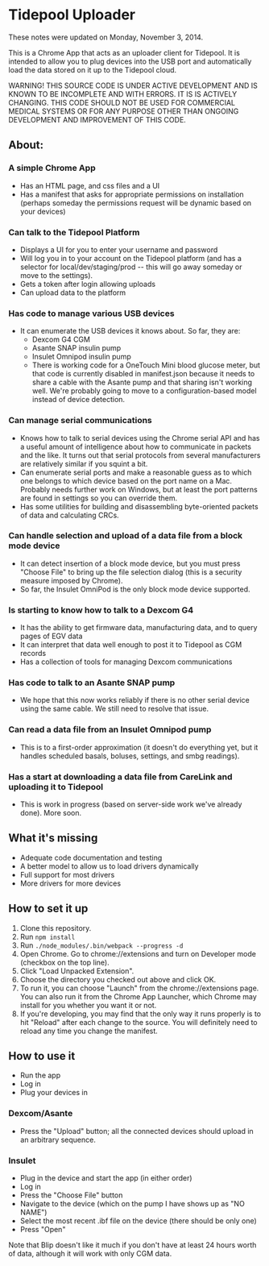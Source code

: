 # Tidepool Uploader

These notes were updated on Monday, November 3, 2014. 

This is a Chrome App that acts as an uploader client for Tidepool. It is intended to allow you to plug devices into the USB port and automatically load the data stored on it up to the Tidepool cloud. 

WARNING! THIS SOURCE CODE IS UNDER ACTIVE DEVELOPMENT AND IS KNOWN TO BE INCOMPLETE AND WITH ERRORS. IT IS IS ACTIVELY CHANGING. THIS CODE SHOULD NOT BE USED FOR COMMERCIAL MEDICAL SYSTEMS OR FOR ANY PURPOSE OTHER THAN ONGOING DEVELOPMENT AND IMPROVEMENT OF THIS CODE.

## About:

### A simple Chrome App
* Has an HTML page, and css files and a UI
* Has a manifest that asks for appropriate permissions on installation (perhaps someday the permissions request will be dynamic based on your devices)

### Can talk to the Tidepool Platform
* Displays a UI for you to enter your username and password
* Will log you in to your account on the Tidepool platform (and has a selector for local/dev/staging/prod -- this will go away someday or move to the settings). 
* Gets a token after login allowing uploads
* Can upload data to the platform

### Has code to manage various USB devices
* It can enumerate the USB devices it knows about. So far, they are:
  * Dexcom G4 CGM
  * Asante SNAP insulin pump
  * Insulet Omnipod insulin pump
  * There is working code for a OneTouch Mini blood glucose meter, but that code is currently disabled in manifest.json because it needs to share a cable with the Asante pump and that sharing isn't working well. We're probably going to move to a configuration-based model instead of device detection.

### Can manage serial communications
* Knows how to talk to serial devices using the Chrome serial API and has a useful amount of intelligence about how to communicate in packets and the like. It turns out that serial protocols from several manufacturers are relatively similar if you squint a bit.
* Can enumerate serial ports and make a reasonable guess as to which one belongs to which device based on the port name on a Mac. Probably needs further work on Windows, but at least the port patterns are found in settings so you can override them.
* Has some utilities for building and disassembling byte-oriented packets of data and calculating CRCs.

### Can handle selection and upload of a data file from a block mode device
* It can detect insertion of a block mode device, but you must press "Choose File" to bring up the file selection dialog (this is a security measure imposed by Chrome). 
* So far, the Insulet OmniPod is the only block mode device supported.

### Is starting to know how to talk to a Dexcom G4
* It has the ability to get firmware data, manufacturing data, and to query pages of EGV data
* It can interpret that data well enough to post it to Tidepool as CGM records
* Has a collection of tools for managing Dexcom communications

### Has code to talk to an Asante SNAP pump
* We hope that this now works reliably if there is no other serial device using the same cable. We still need to resolve that issue.

### Can read a data file from an Insulet Omnipod pump
* This is to a first-order approximation (it doesn't do everything yet, but it handles scheduled basals, boluses, settings, and smbg readings).

### Has a start at downloading a data file from CareLink and uploading it to Tidepool
* This is work in progress (based on server-side work we've already done). More soon.

## What it's missing

* Adequate code documentation and testing
* A better model to allow us to load drivers dynamically
* Full support for most drivers
* More drivers for more devices

## How to set it up

1. Clone this repository.
1. Run `npm install`
1. Run `./node_modules/.bin/webpack --progress -d`
1. Open Chrome. Go to chrome://extensions and turn on Developer mode (checkbox on the top line). 
1. Click "Load Unpacked Extension". 
1. Choose the directory you checked out above and click OK.
1. To run it, you can choose "Launch" from the chrome://extensions page. You can also run it from the Chrome App Launcher, which Chrome may install for you whether you want it or not.
1. If you're developing, you may find that the only way it runs properly is to hit "Reload" after each change to the source. You will definitely need to reload any time you change the manifest.

## How to use it

* Run the app
* Log in
* Plug your devices in

### Dexcom/Asante
* Press the "Upload" button; all the connected devices should upload in an arbitrary sequence.

### Insulet
* Plug in the device and start the app (in either order)
* Log in
* Press the "Choose File" button
* Navigate to the device (which on the pump I have shows up as "NO NAME")
* Select the most recent .ibf file on the device (there should be only one)
* Press "Open"


Note that Blip doesn't like it much if you don't have at least 24 hours worth of data, although it will work with only CGM data.
